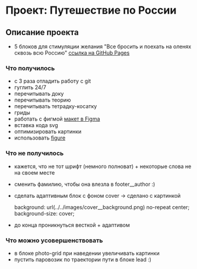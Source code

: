 # Проект: Путешествие по России

## Описание проекта
* 5 блоков для стимуляции желания "Все бросить и поехать на оленях сквозь всю Россию"
[ссылка на GitHub Pages](https://uralyanka.github.io/russian-travel/)

### Что получилось
- с 3 раза отладить работу с git
- гуглить 24/7
- перечитывать доку
- перечитывать теорию
- перечитывать тетрадку-косатку
- гриды
- работать с фигмой [макет в Figma](https://www.figma.com/file/5S2WSbEFL6awjVWJ0NWL8Q/Sprint-3_-Russia-_-desktop-mobile?node-id=28503%3A0)
- вставка кода svg
- оптимизировать картинки
- использовать [figure](https://developer.mozilla.org/ru/docs/Web/HTML/Element/figure)

### Что не получилось
- кажется, что не тот шрифт (немного полноват) + некоторые слова не на своем месте
- сменить фамилию, чтобы она влезла в footer__author :)
- сделать адаптивным блок с фоном cover -> сделано с картинкой
    
    background: url(../../images/cover__background.png) no-repeat center;
    background-size: cover;

- до конца проникнуться весткой + адаптивом

### Что можно усовершенствовать
- в блоке photo-grid при наведении увеличивать картинки
- пустить паровозик по траектории пути в блоке lead :)
